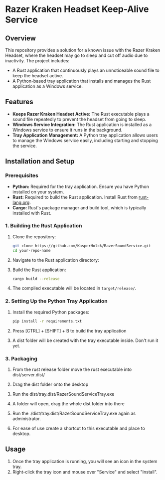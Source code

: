 # Razer Kraken Headset Keep-Alive Service

## Overview

This repository provides a solution for a known issue with the Razer Kraken Headset, where the headset may go to sleep and cut off audio due to inactivity. The project includes:

- A Rust application that continuously plays an unnoticeable sound file to keep the headset active.
- A Python-based tray application that installs and manages the Rust application as a Windows service.

## Features

- **Keeps Razer Kraken Headset Active:** The Rust executable plays a sound file repeatedly to prevent the headset from going to sleep.
- **Windows Service Integration:** The Rust application is installed as a Windows service to ensure it runs in the background.
- **Tray Application Management:** A Python tray application allows users to manage the Windows service easily, including starting and stopping the service.

## Installation and Setup

### Prerequisites

- **Python:** Required for the tray application. Ensure you have Python installed on your system.
- **Rust:** Required to build the Rust application. Install Rust from [rust-lang.org](https://www.rust-lang.org/).
- **Cargo:** Rust's package manager and build tool, which is typically installed with Rust.

### 1. Building the Rust Application

1. Clone the repository:

    ```sh
    git clone https://github.com/KasperHolck/RazerSoundService.git
    cd your-repo-name
    ```

2. Navigate to the Rust application directory:

3. Build the Rust application:

    ```sh
    cargo build --release
    ```

4. The compiled executable will be located in `target/release/`.

### 2. Setting Up the Python Tray Application

1. Install the required Python packages:

    ```sh
    pip install -r requirements.txt
    ```

2. Press [CTRL] + [SHIFT] + B to build the tray application

3. A dist folder will be created with the tray executable inside. Don't run it yet.

### 3. Packaging

1. From the rust release folder move the rust executable into dist/server.dist/ 

2. Drag the dist folder onto the desktop

3. Run the dist/tray.dist/RazerSoundServiceTray.exe

4. A folder will open, drag the whole dist folder into there

5. Run the ./dist/tray.dist/RazerSoundServiceTray.exe again as administrator.

6. For ease of use create a shortcut to this executable and place to desktop.

## Usage

1. Once the tray application is running, you will see an icon in the system tray.
2. Right-click the tray icon and mouse over "Service" and select "Install". 